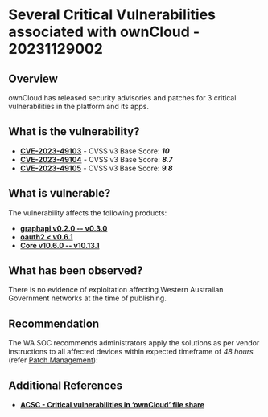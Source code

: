 # Several Critical Vulnerabilities associated with ownCloud  - 20231129002

## Overview

ownCloud has released security advisories and patches for 3 critical vulnerabilities in the platform and its apps.

## What is the vulnerability?

- [**CVE-2023-49103**](https://nvd.nist.gov/vuln/detail/CVE-2023-49103) - CVSS v3 Base Score: ***10***
- [**CVE-2023-49104**](https://nvd.nist.gov/vuln/detail/CVE-2023-49104) - CVSS v3 Base Score: ***8.7***
- [**CVE-2023-49105**](https://nvd.nist.gov/vuln/detail/CVE-2023-49105) - CVSS v3 Base Score: ***9.8***

## What is vulnerable?

The vulnerability affects the following products:

- [**graphapi v0.2.0 -- v0.3.0**](https://owncloud.com/security-advisories/disclosure-of-sensitive-credentials-and-configuration-in-containerized-deployments)
- [**oauth2 \< v0.6.1**](https://owncloud.com/security-advisories/subdomain-validation-bypass)
- [**Core v10.6.0 -- v10.13.1**](https://owncloud.com/security-advisories/webdav-api-authentication-bypass-using-pre-signed-urls)

## What has been observed?

There is no evidence of exploitation affecting Western Australian Government networks at the time of publishing.

## Recommendation

The WA SOC recommends administrators apply the solutions as per vendor instructions to all affected devices within expected timeframe of *48 hours* (refer [Patch Management](../guidelines/patch-management.md)):

## Additional References

- [**ACSC - Critical vulnerabilities in ‘ownCloud’ file share**](https://www.cyber.gov.au/about-us/view-all-content/alerts-and-advisories/critical-vulnerabilities-owncloud-file-share)
